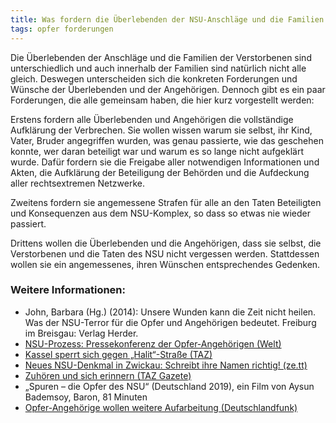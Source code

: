 ```yaml
---
title: Was fordern die Überlebenden der NSU-Anschläge und die Familien der Verstorbenen?
tags: opfer forderungen
---
```


Die Überlebenden der Anschläge und die Familien der Verstorbenen sind unterschiedlich und auch innerhalb der Familien sind natürlich nicht alle gleich. Deswegen unterscheiden sich die konkreten Forderungen und Wünsche der Überlebenden und der Angehörigen. Dennoch gibt es ein paar Forderungen, die alle gemeinsam haben, die hier kurz vorgestellt werden:

Erstens fordern alle Überlebenden und Angehörigen die vollständige Aufklärung der Verbrechen. Sie wollen wissen warum sie selbst, ihr Kind, Vater, Bruder angegriffen wurden, was genau passierte, wie das geschehen konnte, wer daran beteiligt war und warum es so lange nicht aufgeklärt wurde. Dafür fordern sie die Freigabe aller notwendigen Informationen und Akten, die Aufklärung der Beteiligung der Behörden und die Aufdeckung aller rechtsextremen Netzwerke.

Zweitens fordern sie angemessene Strafen für alle an den Taten Beteiligten und Konsequenzen aus dem NSU-Komplex, so dass so etwas nie wieder passiert.

Drittens wollen die Überlebenden und die Angehörigen, dass sie selbst, die Verstorbenen und die Taten des NSU nicht vergessen werden. Stattdessen wollen sie ein angemessenes, ihren Wünschen entsprechendes Gedenken.


### Weitere Informationen:

- John, Barbara (Hg.) (2014): Unsere Wunden kann die Zeit nicht heilen. Was der NSU-Terror für die Opfer und Angehörigen bedeutet. Freiburg im Breisgau: Verlag Herder.
- [NSU-Prozess: Pressekonferenz der Opfer-Angehörigen (Welt)](https://www.youtube.com/watch?v=A8k3sTBDBPk)
- [Kassel sperrt sich gegen „Halit“-Straße (TAZ)](https://taz.de/Neonazi-Morde/!5098207/) 
- [Neues NSU-Denkmal in Zwickau: Schreibt ihre Namen richtig! (ze.tt)](https://ze.tt/neues-nsu-denkmal-in-zwickau-schreibt-ihre-namen-richtig/)
- [Zuhören und sich erinnern (TAZ Gazete)](https://gazete.taz.de/article/?article=!5624154)
- „Spuren – die Opfer des NSU“ (Deutschland 2019), ein Film von Aysun Bademsoy, Baron, 81 Minuten 
- [Opfer-Angehörige wollen weitere Aufarbeitung (Deutschlandfunk)](https://www.deutschlandfunkkultur.de/empoerung-ueber-nsu-urteil-opfer-angehoerige-wollen-weitere.2165.de.html?dram:article_id=422696) 
